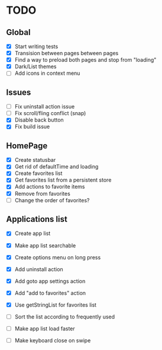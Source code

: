 # TODO

## Global
  - [X] Start writing tests
  - [X] Transision between pages between pages
  - [X] Find a way to preload both pages and stop from "loading"
  - [X] Dark/List themes
  - [ ] Add icons in context menu

## Issues
  - [ ] Fix uninstall action issue
  - [ ] Fix scroll/fling conflict (snap)
  - [X] Disable back button
  - [X] Fix build issue

## HomePage
  - [X] Create statusbar
  - [X] Get rid of defaultTime and loading
  - [X] Create favorites list
  - [X] Get favorites list from a persistent store
  - [X] Add actions to favorite items
  - [X] Remove from favorites
  - [ ] Change the order of favorites?

## Applications list
  - [X] Create app list
  - [X] Make app list searchable
  - [X] Create options menu on long press
  - [X] Add uninstall action
  - [X] Add goto app settings action
  - [X] Add "add to favorites" action
  - [X] Use getStringList for favorites list
  - [ ] Sort the list according to frequently used
  - [ ] Make app list load faster
  - [ ] Make keyboard close on swipe

